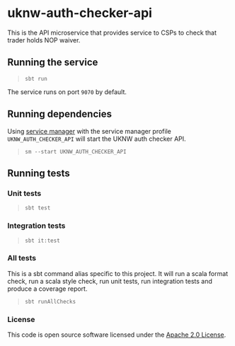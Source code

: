 
# uknw-auth-checker-api

This is the API microservice that provides service to CSPs to check that trader holds NOP waiver.

## Running the service

> `sbt run`

The service runs on port `9070` by default.

## Running dependencies

Using [service manager](https://github.com/hmrc/service-manager)
with the service manager profile `UKNW_AUTH_CHECKER_API` will start
the UKNW auth checker API.

> `sm --start UKNW_AUTH_CHECKER_API`

## Running tests

### Unit tests

> `sbt test`

### Integration tests

> `sbt it:test`


### All tests

This is a sbt command alias specific to this project. It will run a scala format
check, run a scala style check, run unit tests, run integration tests and produce a coverage report.
> `sbt runAllChecks`

### License

This code is open source software licensed under the [Apache 2.0 License]("http://www.apache.org/licenses/LICENSE-2.0.html").